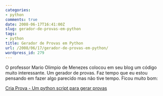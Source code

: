 ```yaml
---
categories:
- python
comments: true
date: 2008-06-17T16:41:00Z
slug: gerador-de-provas-em-python
tags:
- python
title: Gerador de Provas em Python
url: /2008/06/17/gerador-de-provas-em-python/
wordpress_id: 279
---
```


O professor Mario Olimpio de Menezes colocou em seu blog um código muito interessante. Um gerador de provas. Faz tempo que eu estou pensando em fazer algo parecido mas não tive tempo. Ficou muito bom:

[Cria Prova - Um python script para gerar provas](http://momenezes.blogspot.com/2008/06/cria-prova-um-python-script-para-gerar.html)

